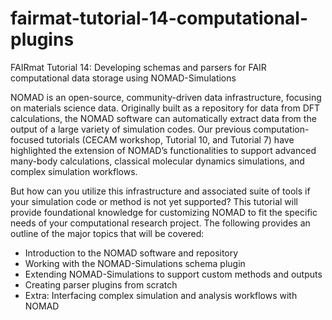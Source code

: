 # fairmat-tutorial-14-computational-plugins
FAIRmat Tutorial 14: Developing schemas and parsers for FAIR computational data storage using NOMAD-Simulations

NOMAD is an open-source, community-driven data infrastructure, focusing on materials science data. Originally built as a repository for data from DFT calculations, the NOMAD software can automatically extract data from the output of a large variety of simulation codes. Our previous computation-focused tutorials (CECAM workshop, Tutorial 10, and Tutorial 7) have highlighted the extension of NOMAD’s functionalities to support advanced many-body calculations, classical molecular dynamics simulations, and complex simulation workflows.

But how can you utilize this infrastructure and associated suite of tools if your simulation code or method is not yet supported? This tutorial will provide foundational knowledge for customizing NOMAD to fit the specific needs of your computational research project. The following provides an outline of the major topics that will be covered:

- Introduction to the NOMAD software and repository
- Working with the NOMAD-Simulations schema plugin
- Extending NOMAD-Simulations to support custom methods and outputs
- Creating parser plugins from scratch
- Extra: Interfacing complex simulation and analysis workflows with NOMAD
